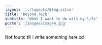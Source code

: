 ```yaml
---
layout: '../layouts/Blog.astro'
title: 'Beyond Tech'
subtitle: 'What I want to do with my life'
poster: '/images/image4.jpg'
---
```


Not found till i write something here xd